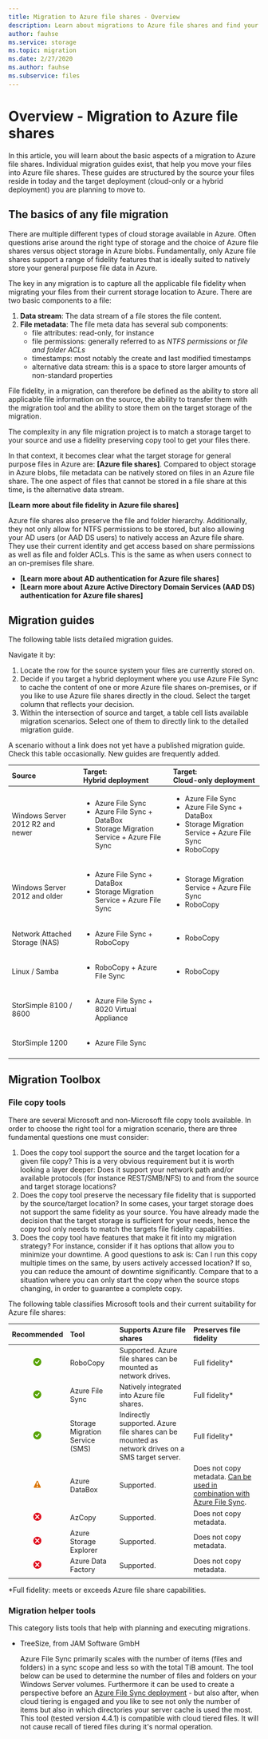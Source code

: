 ```yaml
---
title: Migration to Azure file shares - Overview
description: Learn about migrations to Azure file shares and find your migration guide.
author: fauhse
ms.service: storage
ms.topic: migration
ms.date: 2/27/2020
ms.author: fauhse
ms.subservice: files
---
```


# Overview - Migration to Azure file shares

In this article, you will learn about the basic aspects of a migration to Azure file shares.
Individual migration guides exist, that help you move your files into Azure file shares. These guides are structured by the source your files reside in today and the target deployment (cloud-only or a hybrid deployment) you are planning to move to.

## The basics of any file migration

There are multiple different types of cloud storage available in Azure. Often questions arise around the right type of storage and the choice of Azure file shares versus object storage in Azure blobs. Fundamentally, only Azure file shares support a range of fidelity features that is ideally suited to natively store your general purpose file data in Azure.

The key in any migration is to capture all the applicable file fidelity when migrating your files from their current storage location to Azure. There are two basic components to a file:

1. **Data stream**: The data stream of a file stores the file content.
2. **File metadata**: The file meta data has several sub components:
    * file attributes: read-only, for instance
    * file permissions: generally referred to as *NTFS permissions* or *file and folder ACLs*
    * timestamps: most notably the create and last modified timestamps
    * alternative data stream: this is a space to store larger amounts of non-standard properties

File fidelity, in a migration, can therefore be defined as the ability to store all applicable file information on the source, the ability to transfer them with the migration tool and the ability to store them on the target storage of the migration.

The complexity in any file migration project is to match a storage target to your source and use a fidelity preserving copy tool to get your files there.

In that context, it becomes clear what the target storage for general purpose files in Azure are: **[Azure file shares]**. Compared to object storage in Azure blobs, file metadata can be natively stored on files in an Azure file share.
The one aspect of files that cannot be stored in a file share at this time, is the alternative data stream.

**[Learn more about file fidelity in Azure file shares]**

Azure file shares also preserve the file and folder hierarchy. Additionally, they not only allow for NTFS permissions to be stored, but also allowing your AD users (or AAD DS users) to natively access an Azure file share. They use their current identity and get access based on share permissions as well as file and folder ACLs. This is the same as when users connect to an on-premises file share.

* **[Learn more about AD authentication for Azure file shares]**
* **[Learn more about Azure Active Directory Domain Services (AAD DS) authentication for Azure file shares]**

## Migration guides

The following table lists detailed migration guides.

Navigate it by:
1. Locate the row for the source system your files are currently stored on.
2. Decide if you target a hybrid deployment where you use Azure File Sync to cache the content of one or more Azure file shares on-premises, or if you like to use Azure file shares directly in the cloud. Select the target column that reflects your decision.
3. Within the intersection of source and target, a table cell lists available migration scenarios. Select one of them to directly link to the detailed migration guide.

A scenario without a link does not yet have a published migration guide. Check this table occasionally. New guides are frequently added.

| **Source** | Target:</br>Hybrid deployment | Target:</br>Cloud-only  deployment |
|:---|:--|:--|
| Windows Server 2012 R2 and newer | <ul><li>Azure File Sync</li><li>Azure File Sync + DataBox</li><li>Storage Migration Service + Azure File Sync</li></ul> | <ul><li>Azure File Sync</li><li>Azure File Sync + DataBox</li><li>Storage Migration Service + Azure File Sync</li><li>RoboCopy</li></ul> |
| Windows Server 2012 and older | <ul><li>Azure File Sync + DataBox</li><li>Storage Migration Service + Azure File Sync</li></ul> | <ul><li>Storage Migration Service + Azure File Sync</li><li>RoboCopy</li></ul> |
| Network Attached Storage (NAS) | <ul><li>Azure File Sync + RoboCopy</li></ul> | <ul><li>RoboCopy</li></ul> |
| Linux / Samba | <ul><li>RoboCopy + Azure File Sync</li></ul> | <ul><li>RoboCopy</li></ul> |
| StorSimple 8100 / 8600 | <ul><li>Azure File Sync + 8020 Virtual Appliance</li></ul> | |
| StorSimple 1200 | <ul><li>Azure File Sync</li></ul> | |
| | | |

## Migration Toolbox

### File copy tools

There are several Microsoft and non-Microsoft file copy tools available. In order to choose the right tool for a migration scenario, there are three fundamental questions one must consider:

1. Does the copy tool support the source and the target location for a given file copy? This is a very obvious requirement but it is worth looking a layer deeper: Does it support your network path and/or available protocols (for instance REST/SMB/NFS) to and from the source and target storage locations?
2. Does the copy tool preserve the necessary file fidelity that is supported by the source/target location? In some cases, your target storage does not support the same fidelity as your source. You have already made the decision that the target storage is sufficient for your needs, hence the copy tool only needs to match the targets file fidelity capabilities.
3. Does the copy tool have features that make it fit into my migration strategy? For instance, consider if it has options that allow you to minimize your downtime. A good questions to ask is: Can I run this copy multiple times on the same, by users actively accessed location? If so, you can reduce the amount of downtime significantly. Compare that to a situation where you can only start the copy when the source stops changing, in order to guarantee a complete copy.

The following table classifies Microsoft tools and their current suitability for Azure file shares:

| Recommended | Tool | Supports Azure file shares | Preserves file fidelity |
| :-: | :-- | :---- | :---- |
|![Yes, recommended.](media/storage-files-migration-overview/circle-green-checkmark.png)| RoboCopy | Supported. Azure file shares can be mounted as network drives. | Full fidelity* |
|![Yes, recommended.](media/storage-files-migration-overview/circle-green-checkmark.png)| Azure File Sync | Natively integrated into Azure file shares. | Full fidelity* |
|![Yes, recommended.](media/storage-files-migration-overview/circle-green-checkmark.png)| Storage Migration Service (SMS) | Indirectly supported. Azure file shares can be mounted as network drives on a SMS target server. | Full fidelity* |
|![Not fully recommended.](media/storage-files-migration-overview/triangle-yellow-exclamation.png)| Azure DataBox | Supported. | Does not copy metadata. [Can be used in combination with Azure File Sync](storage-sync-offline-data-transfer.md). |
|![Not recommended.](media/storage-files-migration-overview/circle-red-x.png)| AzCopy | Supported. | Does not copy metadata. |
|![Not recommended.](media/storage-files-migration-overview/circle-red-x.png)| Azure Storage Explorer | Supported. | Does not copy metadata. |
|![Not recommended.](media/storage-files-migration-overview/circle-red-x.png)| Azure Data Factory | Supported. | Does not copy metadata. |
|||||

*Full fidelity: meets or exceeds Azure file share capabilities.

### Migration helper tools

This category lists tools that help with planning and executing migrations.

* TreeSize, from JAM Software GmbH

    Azure File Sync primarily scales with the number of items (files and folders) in a sync scope and less so with the total TiB amount. The tool below can be used to determine the number of files and folders on your Windows Server volumes. Furthermore it can be used to create a perspective before an [Azure File Sync deployment](storage-sync-files-deployment-guide.md) - but also after, when cloud tiering is engaged and you like to see not only the number of items but also in which directories your server cache is used the most.
    This tool (tested version 4.4.1) is compatible with cloud tiered files. It will not cause recall of tiered files during it's normal operation.
